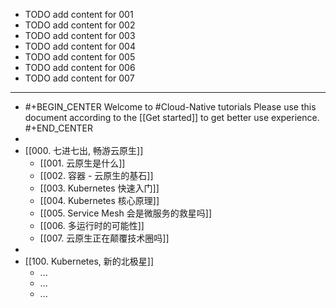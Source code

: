 - TODO add content for 001
- TODO add content for 002
- TODO add content for 003
- TODO add content for 004
- TODO add content for 005
- TODO add content for 006
- TODO add content for 007
- ---
- #+BEGIN_CENTER
  Welcome to #Cloud-Native tutorials
  Please use this document according to the [[Get started]] to get better use experience.
  #+END_CENTER
-
- [[000. 七进七出, 畅游云原生]]
	- [[001. 云原生是什么]]
	- [[002. 容器 - 云原生的基石]]
	- [[003. Kubernetes 快速入门]]
	- [[004. Kubernetes 核心原理]]
	- [[005. Service Mesh 会是微服务的救星吗]]
	- [[006. 多运行时的可能性]]
	- [[007. 云原生正在颠覆技术圈吗]]
-
- [[100. Kubernetes, 新的北极星]]
	- ...
	- ...
	- ...